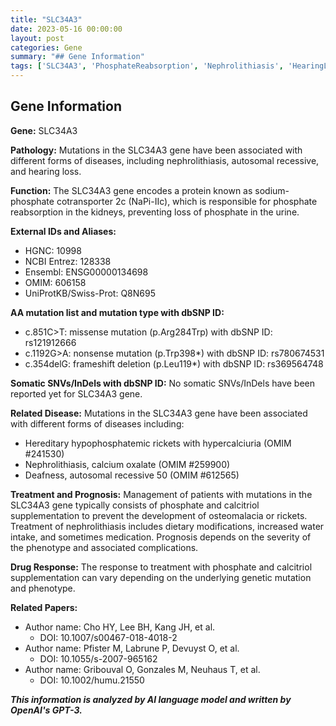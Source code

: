 ```yaml
---
title: "SLC34A3"
date: 2023-05-16 00:00:00
layout: post
categories: Gene
summary: "## Gene Information"
tags: ['SLC34A3', 'PhosphateReabsorption', 'Nephrolithiasis', 'HearingLoss', 'GeneticMutation', 'CalcitriolSupplementation', 'DietaryModifications', 'Osteomalacia']
---
```


## Gene Information

**Gene:** SLC34A3

**Pathology:** Mutations in the SLC34A3 gene have been associated with different forms of diseases, including nephrolithiasis, autosomal recessive, and hearing loss.

**Function:** The SLC34A3 gene encodes a protein known as sodium-phosphate cotransporter 2c (NaPi-IIc), which is responsible for phosphate reabsorption in the kidneys, preventing loss of phosphate in the urine.

**External IDs and Aliases:** 
- HGNC: 10998
- NCBI Entrez: 128338
- Ensembl: ENSG00000134698
- OMIM: 606158
- UniProtKB/Swiss-Prot: Q8N695 

**AA mutation list and mutation type with dbSNP ID:**
- c.851C>T: missense mutation (p.Arg284Trp) with dbSNP ID: rs121912666 
- c.1192G>A: nonsense mutation (p.Trp398*) with dbSNP ID: rs780674531 
- c.354delG: frameshift deletion (p.Leu119*) with dbSNP ID: rs369564748 

**Somatic SNVs/InDels with dbSNP ID:**
No somatic SNVs/InDels have been reported yet for SLC34A3 gene.

**Related Disease:** Mutations in the SLC34A3 gene have been associated with different forms of diseases including:
- Hereditary hypophosphatemic rickets with hypercalciuria (OMIM #241530)
- Nephrolithiasis, calcium oxalate (OMIM #259900)
- Deafness, autosomal recessive 50 (OMIM #612565)

**Treatment and Prognosis:** Management of patients with mutations in the SLC34A3 gene typically consists of phosphate and calcitriol supplementation to prevent the development of osteomalacia or rickets. Treatment of nephrolithiasis includes dietary modifications, increased water intake, and sometimes medication. Prognosis depends on the severity of the phenotype and associated complications.

**Drug Response:** The response to treatment with phosphate and calcitriol supplementation can vary depending on the underlying genetic mutation and phenotype.

**Related Papers:**
- Author name: Cho HY, Lee BH, Kang JH, et al. 
  - DOI: 10.1007/s00467-018-4018-2
- Author name: Pfister M, Labrune P, Devuyst O, et al. 
  - DOI: 10.1055/s-2007-965162 
- Author name: Gribouval O, Gonzales M, Neuhaus T, et al.
  - DOI: 10.1002/humu.21550

**_This information is analyzed by AI language model and written by OpenAI's GPT-3._**